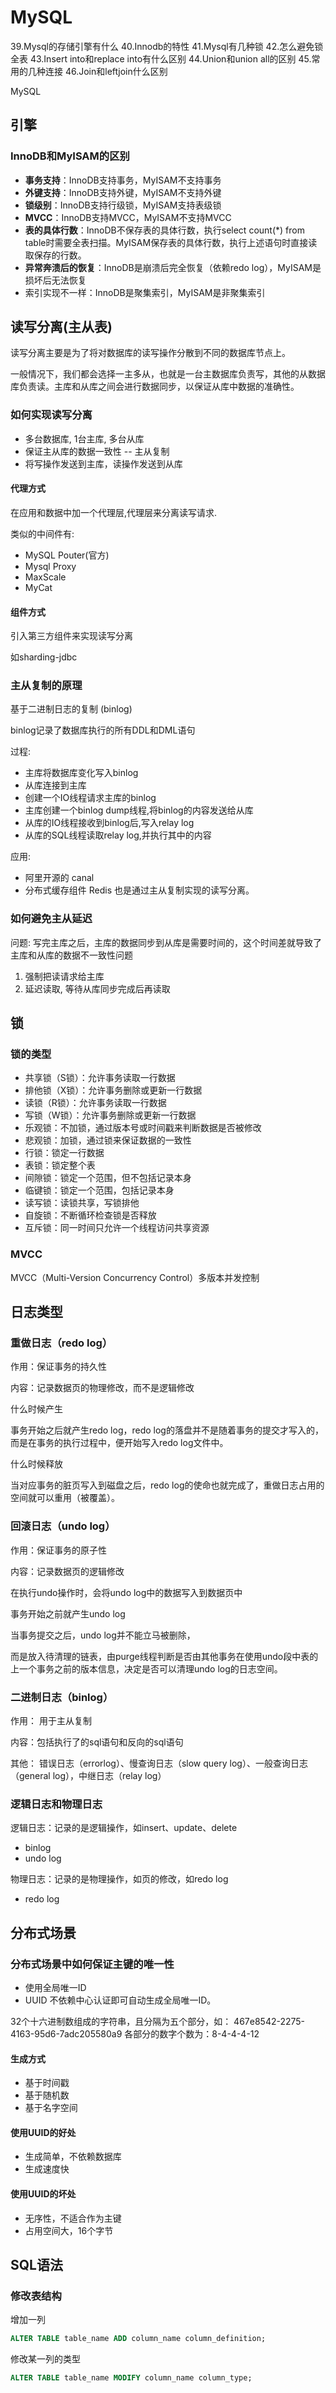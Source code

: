 # MySQL

39.Mysql的存储引擎有什么
40.Innodb的特性
41.Mysql有几种锁
42.怎么避免锁全表
43.Insert into和replace into有什么区别
44.Union和union all的区别
45.常用的几种连接
46.Join和leftjoin什么区别


MySQL


## 引擎

### **InnoDB和MyISAM的区别**

- **事务支持**：InnoDB支持事务，MyISAM不支持事务
- **外键支持**：InnoDB支持外键，MyISAM不支持外键
- **锁级别**：InnoDB支持行级锁，MyISAM支持表级锁
- **MVCC**：InnoDB支持MVCC，MyISAM不支持MVCC
- **表的具体行数**：InnoDB不保存表的具体行数，执行select count(*) from table时需要全表扫描。MyISAM保存表的具体行数，执行上述语句时直接读取保存的行数。
- **异常奔溃后的恢复**：InnoDB是崩溃后完全恢复（依赖redo log），MyISAM是损坏后无法恢复
- 索引实现不一样：InnoDB是聚集索引，MyISAM是非聚集索引


## 读写分离(主从表)

读写分离主要是为了将对数据库的读写操作分散到不同的数据库节点上。

一般情况下，我们都会选择一主多从，也就是一台主数据库负责写，其他的从数据库负责读。主库和从库之间会进行数据同步，以保证从库中数据的准确性。

### 如何实现读写分离

- 多台数据库, 1台主库, 多台从库
- 保证主从库的数据一致性 -- 主从复制
- 将写操作发送到主库，读操作发送到从库


#### 代理方式

在应用和数据中加一个代理层,代理层来分离读写请求.

类似的中间件有: 
- MySQL Pouter(官方)
- Mysql Proxy
- MaxScale
- MyCat

#### 组件方式

引入第三方组件来实现读写分离

如sharding-jdbc

### 主从复制的原理

基于二进制日志的复制  (binlog)

binlog记录了数据库执行的所有DDL和DML语句

过程:
- 主库将数据库变化写入binlog
- 从库连接到主库
- 创建一个IO线程请求主库的binlog
- 主库创建一个binlog dump线程,将binlog的内容发送给从库
- 从库的IO线程接收到binlog后,写入relay log
- 从库的SQL线程读取relay log,并执行其中的内容

应用:
- 阿里开源的 canal
- 分布式缓存组件 Redis 也是通过主从复制实现的读写分离。

### 如何避免主从延迟

问题: 写完主库之后，主库的数据同步到从库是需要时间的，这个时间差就导致了主库和从库的数据不一致性问题

1. 强制把读请求给主库
2. 延迟读取, 等待从库同步完成后再读取

## 锁

### 锁的类型

- 共享锁（S锁）：允许事务读取一行数据
- 排他锁（X锁）：允许事务删除或更新一行数据
- 读锁（R锁）：允许事务读取一行数据
- 写锁（W锁）：允许事务删除或更新一行数据
- 乐观锁：不加锁，通过版本号或时间戳来判断数据是否被修改
- 悲观锁：加锁，通过锁来保证数据的一致性
- 行锁：锁定一行数据
- 表锁：锁定整个表
- 间隙锁：锁定一个范围，但不包括记录本身
- 临键锁：锁定一个范围，包括记录本身
- 读写锁：读锁共享，写锁排他
- 自旋锁：不断循环检查锁是否释放
- 互斥锁：同一时间只允许一个线程访问共享资源

### MVCC

MVCC（Multi-Version Concurrency Control）多版本并发控制



## 日志类型

### 重做日志（redo log）

作用：保证事务的持久性

内容：记录数据页的物理修改，而不是逻辑修改

什么时候产生

事务开始之后就产生redo log，redo log的落盘并不是随着事务的提交才写入的，而是在事务的执行过程中，便开始写入redo log文件中。

什么时候释放

当对应事务的脏页写入到磁盘之后，redo log的使命也就完成了，重做日志占用的空间就可以重用（被覆盖）。

### 回滚日志（undo log）

作用：保证事务的原子性

内容：记录数据页的逻辑修改

在执行undo操作时，会将undo log中的数据写入到数据页中

事务开始之前就产生undo log

当事务提交之后，undo log并不能立马被删除，

而是放入待清理的链表，由purge线程判断是否由其他事务在使用undo段中表的上一个事务之前的版本信息，决定是否可以清理undo log的日志空间。


### 二进制日志（binlog）

作用： 用于主从复制

内容：包括执行了的sql语句和反向的sql语句

其他： 错误日志（errorlog）、慢查询日志（slow query log）、一般查询日志（general log），中继日志（relay log）

### 逻辑日志和物理日志

逻辑日志：记录的是逻辑操作，如insert、update、delete
- binlog
- undo log

物理日志：记录的是物理操作，如页的修改，如redo log
- redo log

## 分布式场景

### 分布式场景中如何保证主键的唯一性

- 使用全局唯一ID
- UUID 不依赖中心认证即可自动生成全局唯一ID。

32个十六进制数组成的字符串，且分隔为五个部分，如：
467e8542-2275-4163-95d6-7adc205580a9
各部分的数字个数为：8-4-4-4-12

#### 生成方式

- 基于时间戳
- 基于随机数
- 基于名字空间


#### 使用UUID的好处

- 生成简单，不依赖数据库
- 生成速度快

#### 使用UUID的坏处

- 无序性，不适合作为主键
- 占用空间大，16个字节



## SQL语法

### 修改表结构

增加一列
```sql
ALTER TABLE table_name ADD column_name column_definition;
```

修改某一列的类型
```sql
ALTER TABLE table_name MODIFY column_name column_type;
```
